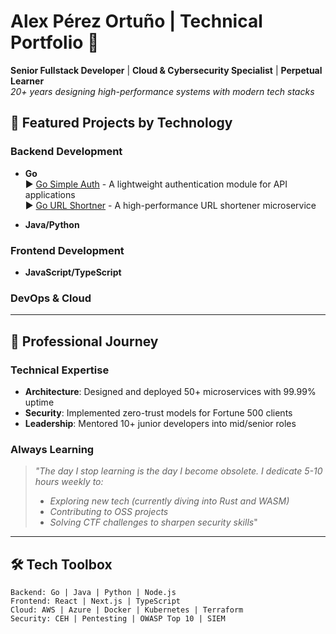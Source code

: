 # Alex Pérez Ortuño | Technical Portfolio 🚀

**Senior Fullstack Developer** | **Cloud & Cybersecurity Specialist** | **Perpetual Learner**  
*20+ years designing high-performance systems with modern tech stacks*

## 🌟 Featured Projects by Technology

### **Backend Development**
- **Go**  
  ▶️ [Go Simple Auth](https://github.com/alexperezortuno/go-simple-auth) - A lightweight authentication module for API applications  
  ▶️ [Go URL Shortner](https://github.com/alexperezortuno/go-url-shortener) - A high-performance URL shortener microservice 

- **Java/Python**  

### **Frontend Development**
- **JavaScript/TypeScript**  

### **DevOps & Cloud**

---

## 🧠 Professional Journey

### **Technical Expertise**
- **Architecture**: Designed and deployed 50+ microservices with 99.99% uptime
- **Security**: Implemented zero-trust models for Fortune 500 clients
- **Leadership**: Mentored 10+ junior developers into mid/senior roles

### **Always Learning**
> *"The day I stop learning is the day I become obsolete. I dedicate 5-10 hours weekly to:*
> - *Exploring new tech (currently diving into Rust and WASM)*
> - *Contributing to OSS projects*
> - *Solving CTF challenges to sharpen security skills*"

---

## 🛠️ Tech Toolbox

```text
Backend: Go | Java | Python | Node.js  
Frontend: React | Next.js | TypeScript  
Cloud: AWS | Azure | Docker | Kubernetes | Terraform  
Security: CEH | Pentesting | OWASP Top 10 | SIEM  